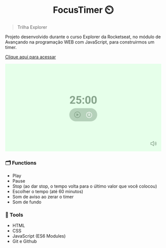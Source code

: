<h1 align="center">FocusTimer ⏲️ </h1>

> Trilha Explorer 

Projeto desenvolvido durante o curso Explorer da Rocketseat, no módulo de Avançando na programação WEB com JavaScript, para construirmos um timer.
<br>

[Clique aqui para acessar](https://lubernardino.github.io/FOCUSTIMER/)

![Descrição da imagem](images/FocusTimer.png)

### 🗂️ Functions

- Play
- Pause
- Stop (ao dar stop, o tempo volta para o último valor que você colocou)
- Escolher o tempo (até 60 minutos)
- Som de aviso ao zerar o timer 
- Som de fundo

### 🧪 Tools

- HTML
- CSS
- JavaScript (ES6 Modules)
- Git e Github
